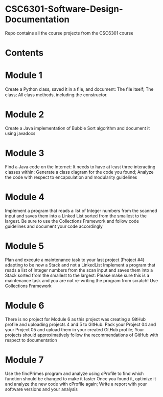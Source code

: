 # CSC6301-Software-Design-Documentation
Repo contains all the course projects from the CSC6301 course

# Contents

# Module 1
Create a Python class, saved it in a ﬁle, and document:
The ﬁle itself;
The class;
All class methods, including the constructor.

# Module 2
Create a Java implementation of Bubble Sort algorithm and document it using javadocs

# Module 3
Find a Java code on the Internet:
It needs to have at least three interacting classes within;
Generate a class diagram for the code you found;
Analyze the code with respect to encapsulation and modularity guidelines

# Module 4
Implement a program that reads a list of Integer numbers from the scanned input and saves them into a Linked List sorted from the smallest to the largest.
Be sure to use the Collections Framework and follow code guidelines and document your code accordingly

# Module 5
Plan and execute a maintenance task to your last project (Project #4) adapting to be now a Stack and not a LinkedList
Implement a program that reads a list of Integer numbers from the scan input and saves them into a Stack sorted from the smallest to the largest:
Please make sure this is a maintenance task and you are not re-writing the program from scratch!
Use Collections Framework

# Module 6
There is no project for Module 6 as this project was creating a GitHub profile and uploading projects 4 and 5 to GitHub.
Pack your Project 04 and your Project 05 and upload them in your created GitHub profile;
Your projects should approximatively follow the recommendations of GitHub with respect to documentation

# Module 7
Use the findPrimes program and analyze using cProfile to find which function should be changed to make it faster
Once you found it, optimize it and analyze the new code with cProfile again;
Write a report with your software versions and your analysis
